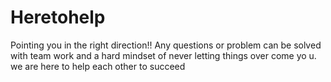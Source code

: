 # Heretohelp
Pointing you in the right direction!!
Any questions or problem can be solved with team work and a hard mindset of never letting things over come yo
u. we are here to help each other to succeed

